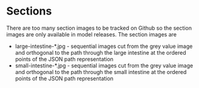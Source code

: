 # Sections

There are too many section images to be tracked on Github so the section
images are only available in model releases. The section images are

* large-intestine-*.jpg - sequential images cut from the grey value image and
                          orthogonal to the path through the large intestine
			  at the ordered points of the JSON path representation
* small-intestine-*.jpg - sequential images cut from the grey value image and
                          orthogonal to the path through the small intestine
			  at the ordered points of the JSON path representation
